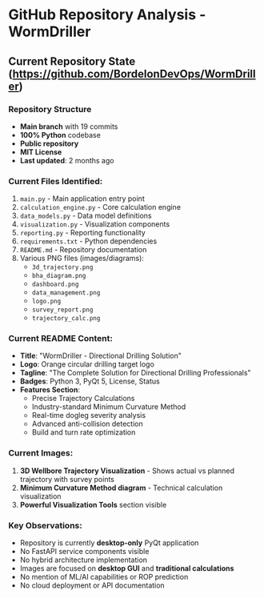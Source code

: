 # GitHub Repository Analysis - WormDriller

## Current Repository State (https://github.com/BordelonDevOps/WormDriller)

### Repository Structure
- **Main branch** with 19 commits
- **100% Python** codebase
- **Public repository** 
- **MIT License**
- **Last updated**: 2 months ago

### Current Files Identified:
1. `main.py` - Main application entry point
2. `calculation_engine.py` - Core calculation engine
3. `data_models.py` - Data model definitions
4. `visualization.py` - Visualization components
5. `reporting.py` - Reporting functionality
6. `requirements.txt` - Python dependencies
7. `README.md` - Repository documentation
8. Various PNG files (images/diagrams):
   - `3d_trajectory.png`
   - `bha_diagram.png`
   - `dashboard.png`
   - `data_management.png`
   - `logo.png`
   - `survey_report.png`
   - `trajectory_calc.png`

### Current README Content:
- **Title**: "WormDriller - Directional Drilling Solution"
- **Logo**: Orange circular drilling target logo
- **Tagline**: "The Complete Solution for Directional Drilling Professionals"
- **Badges**: Python 3, PyQt 5, License, Status
- **Features Section**: 
  - Precise Trajectory Calculations
  - Industry-standard Minimum Curvature Method
  - Real-time dogleg severity analysis
  - Advanced anti-collision detection
  - Build and turn rate optimization

### Current Images:
1. **3D Wellbore Trajectory Visualization** - Shows actual vs planned trajectory with survey points
2. **Minimum Curvature Method diagram** - Technical calculation visualization
3. **Powerful Visualization Tools** section visible

### Key Observations:
- Repository is currently **desktop-only** PyQt application
- No FastAPI service components visible
- No hybrid architecture implementation
- Images are focused on **desktop GUI** and **traditional calculations**
- No mention of ML/AI capabilities or ROP prediction
- No cloud deployment or API documentation

